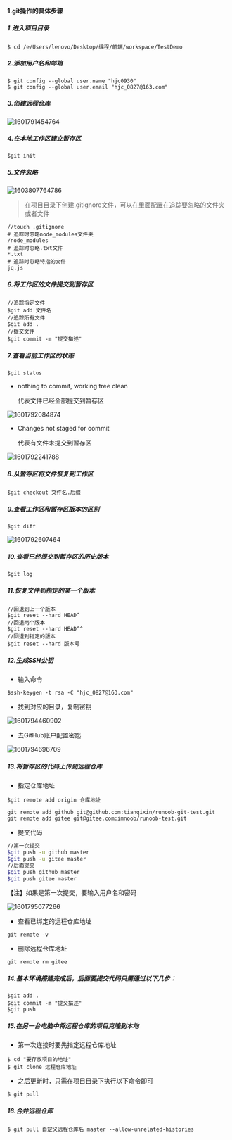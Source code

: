#### 1.git操作的具体步骤
##### 1.进入项目目录

```
$ cd /e/Users/lenovo/Desktop/编程/前端/workspace/TestDemo
```
##### 2.添加用户名和邮箱

```
$ git config --global user.name "hjc0930"
$ git config --global user.email "hjc_0827@163.com"
```
##### 3.创建远程仓库

![1601791454764](assets/1601791454764.png)

##### 4.在本地工作区建立暂存区

```
$git init
```
##### 5.文件忽略

![1603807764786](assets/1603807764786.png)

> 在项目目录下创建.gitignore文件，可以在里面配置在追踪要忽略的文件夹或者文件
```
//touch .gitignore
# 追踪时忽略node_modules文件夹
/node_modules
# 追踪时忽略.txt文件
*.txt
# 追踪时忽略特指的文件
jq.js
```

##### 6.将工作区的文件提交到暂存区

```
//追踪指定文件
$git add 文件名
//追踪所有文件
$git add . 
//提交文件
$git commit -m "提交描述"
```
##### 7.查看当前工作区的状态

```
$git status
```
- nothing to commit, working tree clean

  代表文件已经全部提交到暂存区

![1601792084874](assets/1601792084874.png)

- Changes not staged for commit

  代表有文件未提交到暂存区

![1601792241788](assets/1601792241788.png)

##### 8.从暂存区将文件恢复到工作区

```
$git checkout 文件名.后缀
```
##### 9.查看工作区和暂存区版本的区别

```
$git diff
```

![1601792607464](assets/1601792607464.png)

##### 10.查看已经提交到暂存区的历史版本

```
$git log
```
##### 11.恢复文件到指定的某一个版本

```
//回退到上一个版本
$git reset --hard HEAD^
//回退两个版本
$git reset --hard HEAD^^
//回退到指定的版本
$git reset --hard 版本号
```
##### 12.生成SSH公钥

- 输入命令
```
$ssh-keygen -t rsa -C "hjc_0827@163.com"
```
- 找到对应的目录，复制密钥

![1601794460902](assets/1601794460902.png)

- 去GitHub账户配置密匙

![1601794696709](assets/1601794696709.png)

##### 13.将暂存区的代码上传到远程仓库

- 指定仓库地址
```
$git remote add origin 仓库地址
```
```
git remote add github git@github.com:tianqixin/runoob-git-test.git
git remote add gitee git@gitee.com:imnoob/runoob-test.git
```

- 提交代码
```bash
//第一次提交
$git push -u github master
$git push -u gitee master
//后面提交
$git push github master
$git push gitee master
```
【注】如果是第一次提交，要输入用户名和密码

![1601795077266](assets/1601795077266.png)

- 查看已绑定的远程仓库地址

```
git remote -v
```

- 删除远程仓库地址

```
git remote rm gitee
```

##### 14.基本环境搭建完成后，后面要提交代码只需通过以下几步：

```
$git add .
$git commit -m "提交描述"
$git push
```

##### 15.在另一台电脑中将远程仓库的项目克隆到本地

- 第一次连接时要先指定远程仓库地址
```
$ cd "要存放项目的地址"
$ git clone 远程仓库地址
```
- 之后更新时，只需在项目目录下执行以下命令即可
```
$ git pull 
```

##### 16.合并远程仓库

```
$ git pull 自定义远程仓库名 master --allow-unrelated-histories
```